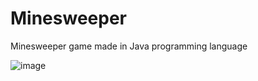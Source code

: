 # Minesweeper

Minesweeper game made in Java programming language

![image](https://user-images.githubusercontent.com/72231663/95032233-6d578e80-067f-11eb-87e7-6be1fe14a649.png)
